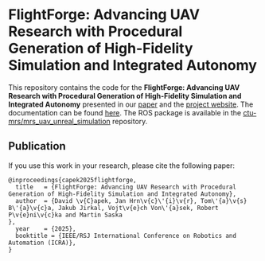 # FlightForge: Advancing UAV Research with Procedural Generation of High-Fidelity Simulation and Integrated Autonomy

This repository contains the code for the **FlightForge: Advancing UAV Research with Procedural Generation of High-Fidelity Simulation and Integrated Autonomy** presented in our [paper](https://arxiv.org/abs/2502.05038v1) and the [project website](https://mrs.fel.cvut.cz/flight-forge). 
The documentation can be found [here](https://ctu-mrs.github.io/docs/simulations/FlightForge/).
The ROS package is available in the [ctu-mrs/mrs_uav_unreal_simulation](https://github.com/ctu-mrs/mrs_uav_unreal_simulation) repository.


## Publication

If you use this work in your research, please cite the following paper:

```
@inproceedings{capek2025flightforge,
  title   = {FlightForge: Advancing UAV Research with Procedural Generation of High-Fidelity Simulation and Integrated Autonomy},
  author  = {David \v{C}apek, Jan Hrn\v{c}\'{i}\v{r}, Tom\'{a}\v{s} B\'{a}\v{c}a, Jakub Jirkal, Vojt\v{e}ch Von\'{a}sek, Robert P\v{e}ni\v{c}ka and Martin Saska
},
  year    = {2025},
  booktitle = {IEEE/RSJ International Conference on Robotics and Automation (ICRA)}, 
}
```
